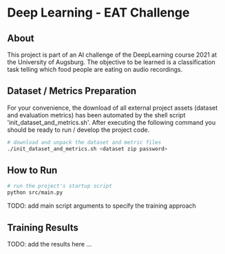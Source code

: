 
# Deep Learning - EAT Challenge

## About
This project is part of an AI challenge of the DeepLearning course 2021 at the University of Augsburg.
The objective to be learned is a classification task telling which food people are eating on audio recordings.

## Dataset / Metrics Preparation
For your convenience, the download of all external project assets (dataset and evaluation metrics) has been
automated by the shell script 'init_dataset_and_metrics.sh'. After executing the following command
you should be ready to run / develop the project code.

```sh
# download and unpack the dataset and metric files
./init_dataset_and_metrics.sh <dataset zip password>
```

## How to Run

```sh
# run the project's startup script
python src/main.py
```

TODO: add main script arguments to specify the training approach

## Training Results
TODO: add the results here ...
